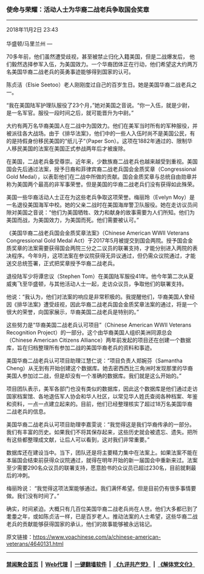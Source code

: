 ### 使命与荣耀：活动人士为华裔二战老兵争取国会奖章
------------------------

<div class="published">
 <span class="date" title="中国时间">
  <time datetime="2018-11-02T23:43:53+08:00">
   2018年11月2日 23:43
  </time>
 </span>
</div>
<br/>
<div class="wsw">
 <span class="dateline">
  华盛顿/马里兰州 —
 </span>
 <p>
  70多年前，他们虽然遭受歧视，甚至被禁止归化入籍美国，但是二战爆发后， 他们毅然选择参军入伍，为美国效力。一个华裔团体正在行动，他们希望这大约两万名美国华裔二战老兵的英勇事迹能够得到国家的认可。
 </p>
 <p>
  陈贞洁（Elsie Seetoo）老人刚刚度过自己的百岁生日。她是美国华裔二战老兵之一。
 </p>
 <p>
  “我在美国陆军护理队服役了23个月，”她对美国之音说。“你一入伍，就是少尉，是一名军官。服役一段时间之后，就可能晋升为中尉。”
 </p>
 <p>
  大约有两万名华裔美国人在二战中为国效力。他们在美军当时所有的军种服役，并被派往各大战场。由于《排华法案》，他们中的一些人入伍时尚不是美国公民，有的是持假身份移民美国的“纸儿子“（Paper Son）。这项在1882年通过的、限制华人移民美国的法案在美国正式参战两年后才被废除。
 </p>
 <p>
  在美国，二战老兵备受尊崇。近年来，少数族裔二战老兵也越来越受到重视。美国国会先后通过法案，授予日裔和菲律宾裔二战老兵国会金质奖章（Congressional Gold Medal），以表彰他们在二战中所做的贡献。国会金质奖章与总统自由勋章并称为美国两个最高的非军事荣誉。但是美国的华裔二战老兵们没有获得如此殊荣。
 </p>
 <p>
  美国一些华裔活动人士正在为这些老兵争取这项荣誉。梅丽玲（Evelyn Moy）是一名退役美国海军中校。她的父亲二战时在美国海岸警卫队服役。她在走访议员间隙对美国之音说：“他们为美国牺牲、效力和献身的故事需要为人们所知。他们为美国而战，为美国效力，为美国而死。他们需要被认可。”
 </p>
 <p>
  《美国华裔二战老兵国会金质奖章法案》（Chinese American WWII Veterans Congressional Gold Medal Act）于2017年5月被提交到国会两院。授予国会金质奖章的法案需要获得国会两院三分之二议员的联署支持，才能分别进入两院的表决程序。今年9月，这项法案在参议院获得无异议通过，但仍需众议院通过，才能送交总统签署，正式把奖章授予华裔二战老兵。
 </p>
 <p>
  退役陆军少将谭忠议（Stephen Tom）在美国陆军服役41年。他今年第二次从夏威夷飞至华盛顿，与其他活动人士一起，走访众议员，争取他们的联署支持。
 </p>
 <p>
  他说：“我认为，他们对法案的响应是非常积极的。我提醒他们，华裔美国人曾经因《排华法案》遭受歧视，因此华裔二战老兵国会金质奖章法案的通过，将是一个很大的荣誉，向国家展示，华裔美国二战老兵是特别的。”
 </p>
 <p>
  这些努力是“华裔美国二战老兵认可项目”（Chinese American WWII Veterans Recognition Project）的一部分。这个由华裔美国人组织美洲同源总会（Chinese American Citizens Alliance）两年前发起的项目还在创建一个数据库，旨在归档整理所有参加二战的美国华裔老兵的资料和事迹。
 </p>
 <p>
  美国华裔二战老兵认可项目助理江慧仁说：“项目负责人郑婉芬（Samantha Cheng）从无到有开始创建这个数据库。她去密西西比三角洲时发现那里的华裔美国人参加过二战，但是却没有一个准确的数据库。我们就是这么开始的。”
 </p>
 <p>
  项目团队表示，美军各部门也没有类似的数据库，因此这个数据库是他们通过走访国家档案馆、各地退伍军人协会和华人社区，以常见华人姓氏查阅各种档案、年鉴和资料，一点一点建立起来的。目前，他们已经整理核实了超过18万名美国华裔二战老兵的信息。
 </p>
 <p>
  美国华裔二战老兵认可项目助理李嘉雯说：“我觉得这是我们华裔传承的一部分。我们有丰富的历史。如果我们不将其保存起来，这些历史就会被遗忘、遗失。把所有这些都整理成文献，让后人可以看到，这对我们非常重要。”
 </p>
 <p>
  数据库还在建设当中。当下，团队还是将主要精力集中在法案上。如果法案不能在本届国会结束前获得众议院通过，就得在明年开始的新一届国会中重新来过。法案至少需要290名众议员的联署支持，愿意脸书的众议员已超过230名，目前就剩最后的冲刺。
 </p>
 <p>
  梅丽玲说： “我觉得这项法案能够通过。我们满怀希望。但是目前仍有很多事情要做。我们没有时间了。”
 </p>
 <p>
  确实，时间紧迫。大概只有几百位美国华裔二战老兵尚在人世。他们大多都已到了耄耋之年，或如陈贞洁一样，已是百岁老人。推动法案的人士希望，这些华裔二战老兵的贡献能够获得国家的承认，他们的故事能够被永远铭记。
 </p>
</div>

原文链接：https://www.voachinese.com/a/chinese-american-veterans/4640131.html


------------------------
#### [禁闻聚合首页](https://github.com/gfw-breaker/banned-news/blob/master/README.md) &nbsp;|&nbsp; [Web代理](https://github.com/gfw-breaker/open-proxy/blob/master/README.md) &nbsp;|&nbsp;  [一键翻墙软件](https://github.com/gfw-breaker/nogfw/blob/master/README.md) &nbsp;|&nbsp; [《九评共产党》](https://github.com/gfw-breaker/9ping.md/blob/master/README.md#九评之一评共产党是什么) &nbsp;|&nbsp; [《解体党文化》](https://github.com/gfw-breaker/jtdwh.md/blob/master/README.md#绪论)